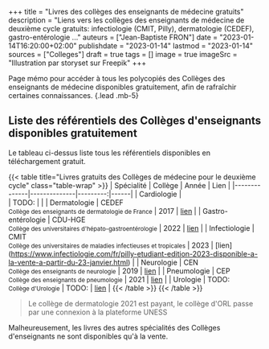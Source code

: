 +++
title = "Livres des collèges des enseignants de médecine gratuits"
description = "Liens vers les collèges des enseignants de médecine de deuxième cycle gratuits: infectiologie (CMIT, Pilly), dermatologie (CEDEF), gastro-entérologie ..."
auteurs = ["Jean-Baptiste FRON"]
date = "2023-01-14T16:20:00+02:00"
publishdate = "2023-01-14"
lastmod = "2023-01-14"
sources = ["Colleges"]
draft = true
tags = []
image = true
imageSrc = "Illustration par storyset sur Freepik"
+++

Page mémo pour accéder à tous les polycopiés des Collèges des enseignants de médecine disponibles gratuitement, afin de rafraîchir certaines connaissances.
{.lead .mb-5}

## Liste des référentiels des Collèges d'enseignants disponibles gratuitement

Le tableau ci-dessus liste tous les référentiels disponibles en téléchargement gratuit.

{{< table title="Livres gratuits des Collèges de médecine pour le deuxième cycle" class="table-wrap" >}}
| Spécialité | Collège        | Année    | Lien |
|--------------|--------------|---------:|------|
| Cardiologie | <br><small></small> | TODO: | |
| Dermatologie | CEDEF<br><small>Collège des enseignants de dermatologie de France</small> | 2017 | [lien](https://cedef.info/enseignement-2eme-cycle-dermatologie/) |
| Gastro-entérologie | CDU-HGE<br><small>Collège des universitaires d'hépato-gastroentérologie</small> | 2022 | [lien](https://www.snfge.org/sites/default/files/SNFGE/Formation/dsn_cdu-hge_2022-decembre.pdf) |
| Infectiologie | CMIT<br><small>Collège des universitaires de maladies infectieuses et tropicales</small> | 2023 | [lien]
(https://www.infectiologie.com/fr/pilly-etudiant-edition-2023-disponible-a-la-vente-a-partir-du-23-janvier.html) |
| Neurologie | CEN<br><small>Collège des enseignants de neurologie</small> | 2019 | [lien](https://www.cen-neurologie.fr/deuxieme-cycle) |
| Pneumologie | CEP<br><small>Collège des enseignants de pneumologie</small> | 2021 | [lien](http://cep.splf.fr/edition-2021-du-referentiel-du-college-des-enseignants-de-pneumologie-cep-pour-la-preparation-des-ecn-7eme-edition/) |
| Urologie | TODO:<br><small>Collège d'Urologie</small> | TODO: | [lien](https://www.urofrance.org/lafu-academie/formation-du-college/referentiel-du-college-durologie-5eme-edition/) |
{{< /table >}}
{{< /table >}}

> Le collège de dermatologie 2021 est payant, le collège d'ORL passe par une connexion à la plateforme UNESS

Malheureusement, les livres des autres spécialités des Collèges d'enseignants ne sont disponibles qu'à la vente.
